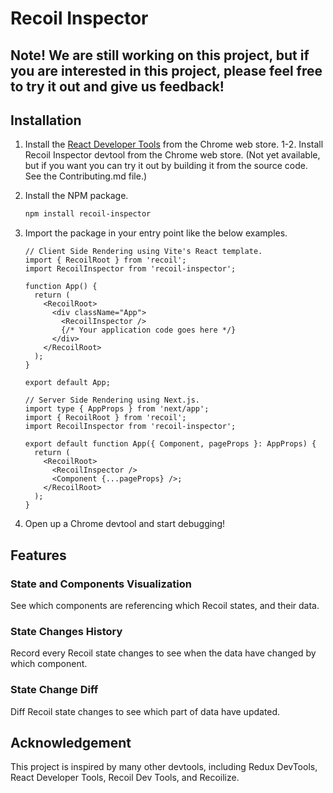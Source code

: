 # Recoil Inspector

## Note! We are still working on this project, but if you are interested in this project, please feel free to try it out and give us feedback!

## Installation

1. Install the [React Developer Tools](https://chrome.google.com/webstore/detail/react-developer-tools/fmkadmapgofadopljbjfkapdkoienihi?hl=en-US) from the Chrome web store.
   1-2. Install Recoil Inspector devtool from the Chrome web store. (Not yet available, but if you want you can try it out by building it from the source code. See the Contributing.md file.)

2. Install the NPM package.
   ```zsh
   npm install recoil-inspector
   ```
3. Import the package in your entry point like the below examples.

   ```tsx
   // Client Side Rendering using Vite's React template.
   import { RecoilRoot } from 'recoil';
   import RecoilInspector from 'recoil-inspector';

   function App() {
     return (
       <RecoilRoot>
         <div className="App">
           <RecoilInspector />
           {/* Your application code goes here */}
         </div>
       </RecoilRoot>
     );
   }

   export default App;
   ```

   ```tsx
   // Server Side Rendering using Next.js.
   import type { AppProps } from 'next/app';
   import { RecoilRoot } from 'recoil';
   import RecoilInspector from 'recoil-inspector';

   export default function App({ Component, pageProps }: AppProps) {
     return (
       <RecoilRoot>
         <RecoilInspector />
         <Component {...pageProps} />;
       </RecoilRoot>
     );
   }
   ```

4. Open up a Chrome devtool and start debugging!

## Features

### State and Components Visualization

See which components are referencing which Recoil states, and their data.

<!-- TODO: GIF goes here -->

### State Changes History

Record every Recoil state changes to see when the data have changed by which component.

<!-- TODO: GIF goes here -->

### State Change Diff

Diff Recoil state changes to see which part of data have updated.

<!-- TODO: GIF goes here -->

## Acknowledgement

This project is inspired by many other devtools, including Redux DevTools, React Developer Tools, Recoil Dev Tools, and Recoilize.
